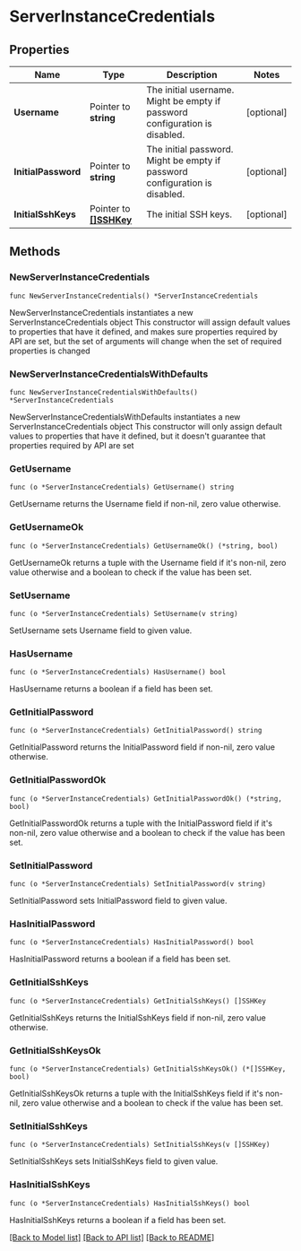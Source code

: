 # ServerInstanceCredentials

## Properties

Name | Type | Description | Notes
------------ | ------------- | ------------- | -------------
**Username** | Pointer to **string** | The initial username. Might be empty if password configuration is disabled. | [optional] 
**InitialPassword** | Pointer to **string** | The initial password. Might be empty if password configuration is disabled. | [optional] 
**InitialSshKeys** | Pointer to [**[]SSHKey**](SSHKey.md) | The initial SSH keys. | [optional] 

## Methods

### NewServerInstanceCredentials

`func NewServerInstanceCredentials() *ServerInstanceCredentials`

NewServerInstanceCredentials instantiates a new ServerInstanceCredentials object
This constructor will assign default values to properties that have it defined,
and makes sure properties required by API are set, but the set of arguments
will change when the set of required properties is changed

### NewServerInstanceCredentialsWithDefaults

`func NewServerInstanceCredentialsWithDefaults() *ServerInstanceCredentials`

NewServerInstanceCredentialsWithDefaults instantiates a new ServerInstanceCredentials object
This constructor will only assign default values to properties that have it defined,
but it doesn't guarantee that properties required by API are set

### GetUsername

`func (o *ServerInstanceCredentials) GetUsername() string`

GetUsername returns the Username field if non-nil, zero value otherwise.

### GetUsernameOk

`func (o *ServerInstanceCredentials) GetUsernameOk() (*string, bool)`

GetUsernameOk returns a tuple with the Username field if it's non-nil, zero value otherwise
and a boolean to check if the value has been set.

### SetUsername

`func (o *ServerInstanceCredentials) SetUsername(v string)`

SetUsername sets Username field to given value.

### HasUsername

`func (o *ServerInstanceCredentials) HasUsername() bool`

HasUsername returns a boolean if a field has been set.

### GetInitialPassword

`func (o *ServerInstanceCredentials) GetInitialPassword() string`

GetInitialPassword returns the InitialPassword field if non-nil, zero value otherwise.

### GetInitialPasswordOk

`func (o *ServerInstanceCredentials) GetInitialPasswordOk() (*string, bool)`

GetInitialPasswordOk returns a tuple with the InitialPassword field if it's non-nil, zero value otherwise
and a boolean to check if the value has been set.

### SetInitialPassword

`func (o *ServerInstanceCredentials) SetInitialPassword(v string)`

SetInitialPassword sets InitialPassword field to given value.

### HasInitialPassword

`func (o *ServerInstanceCredentials) HasInitialPassword() bool`

HasInitialPassword returns a boolean if a field has been set.

### GetInitialSshKeys

`func (o *ServerInstanceCredentials) GetInitialSshKeys() []SSHKey`

GetInitialSshKeys returns the InitialSshKeys field if non-nil, zero value otherwise.

### GetInitialSshKeysOk

`func (o *ServerInstanceCredentials) GetInitialSshKeysOk() (*[]SSHKey, bool)`

GetInitialSshKeysOk returns a tuple with the InitialSshKeys field if it's non-nil, zero value otherwise
and a boolean to check if the value has been set.

### SetInitialSshKeys

`func (o *ServerInstanceCredentials) SetInitialSshKeys(v []SSHKey)`

SetInitialSshKeys sets InitialSshKeys field to given value.

### HasInitialSshKeys

`func (o *ServerInstanceCredentials) HasInitialSshKeys() bool`

HasInitialSshKeys returns a boolean if a field has been set.


[[Back to Model list]](../README.md#documentation-for-models) [[Back to API list]](../README.md#documentation-for-api-endpoints) [[Back to README]](../README.md)


